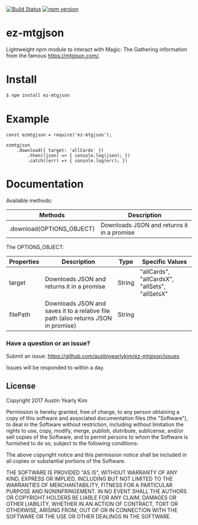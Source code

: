 [![Build Status](https://travis-ci.org/austinyearlykim/ez-mtgjson.svg?branch=master)](https://travis-ci.org/austinyearlykim/ez-mtgjson)
[![npm version](https://badge.fury.io/js/ez-mtgjson.svg)](https://badge.fury.io/js/ez-mtgjson)
# ez-mtgjson
Lightweight npm module to interact with Magic: The Gathering information from the famous https://mtgjson.com/.  

# Install
```sh
$ npm install ez-mtgjson
```

# Example
```
const ezmtgjson = require('ez-mtgjson');

ezmtgjson
    .download({ target: 'allCards' })
        .then((json) => { console.log(json); })
        .catch((err) => { console.log(err); })
```

# Documentation
Available methods:

| Methods | Description |
| ------ | ------ |
| .download(OPTIONS_OBJECT) | Downloads JSON and returns it in a promise |

The OPTIONS_OBJECT:

| Properties | Description | Type | Specific Values |
| ------ | ------ | ------ | ------ |
| target | Downloads JSON and returns it in a promise | String | "allCards", "allCardsX", "allSets", "allSetsX"
| filePath | Downloads JSON and saves it to a relative file path (also returns JSON in promise) | String

### Have a question or an issue?
Submit an issue: https://github.com/austinyearlykim/ez-mtgjson/issues

Issues will be responded to within a day.

License
----
Copyright 2017 Austin Yearly Kim

Permission is hereby granted, free of charge, to any person obtaining a copy of this software and associated documentation files (the "Software"), to deal in the Software without restriction, including without limitation the rights to use, copy, modify, merge, publish, distribute, sublicense, and/or sell copies of the Software, and to permit persons to whom the Software is furnished to do so, subject to the following conditions:

The above copyright notice and this permission notice shall be included in all copies or substantial portions of the Software.

THE SOFTWARE IS PROVIDED "AS IS", WITHOUT WARRANTY OF ANY KIND, EXPRESS OR IMPLIED, INCLUDING BUT NOT LIMITED TO THE WARRANTIES OF MERCHANTABILITY, FITNESS FOR A PARTICULAR PURPOSE AND NONINFRINGEMENT. IN NO EVENT SHALL THE AUTHORS OR COPYRIGHT HOLDERS BE LIABLE FOR ANY CLAIM, DAMAGES OR OTHER LIABILITY, WHETHER IN AN ACTION OF CONTRACT, TORT OR OTHERWISE, ARISING FROM, OUT OF OR IN CONNECTION WITH THE SOFTWARE OR THE USE OR OTHER DEALINGS IN THE SOFTWARE.
